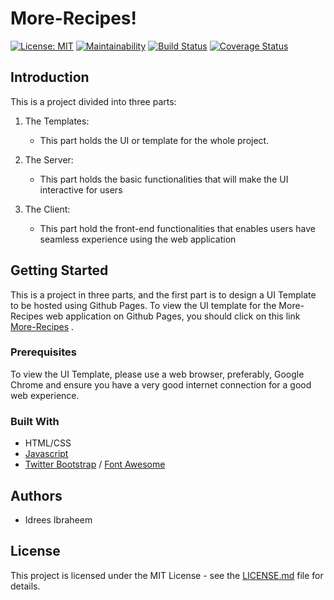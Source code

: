 # More-Recipes!
[![License: MIT](https://img.shields.io/badge/License-MIT-yellow.svg)](https://opensource.org/licenses/MIT)
[![Maintainability](https://api.codeclimate.com/v1/badges/78da5d21d008689ddbea/maintainability)](https://codeclimate.com/github/iidrees/More-Recipes/maintainability)
[![Build Status](https://travis-ci.org/iidrees/More-Recipes.svg?branch=develop)](https://travis-ci.org/iidrees/More-Recipes)
[![Coverage Status](https://coveralls.io/repos/github/iidrees/More-Recipes/badge.svg?branch=develop)](https://coveralls.io/github/iidrees/More-Recipes?branch=develop)

## Introduction

This is a project divided into three parts:

1. The Templates:
    
    * This part holds the UI or template for the whole project.

2. The Server:

    * This part holds the basic functionalities that will make the UI interactive for users

3. The Client:

    * This part hold the front-end functionalities that enables users have seamless experience using the web application


## Getting Started

This is a project in three parts, and the first part is to design a UI Template to be hosted using Github Pages.
To view the UI template for the More-Recipes web application on Github Pages, you should click on this link [More-Recipes](https://iidrees.github.io/More-Recipes/template/landing.html) .


### Prerequisites
To view the UI Template, please use a web browser, preferably, Google Chrome and ensure you have a very good internet connection for a good web experience.

### Built With

* HTML/CSS
* [Javascript](https://developer.mozilla.org/en-US/docs/Web/JavaScript)
* [Twitter Bootstrap](getbootstrap.com) / [Font Awesome](fontawesome.io/icons/)

## Authors

* Idrees Ibraheem

## License

This project is licensed under the MIT License - see the [LICENSE.md](https://github.com/iidrees/More-Recipes/blob/master/LICENSE) file for details.
